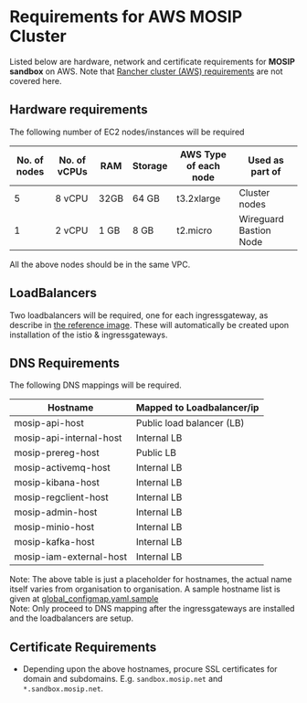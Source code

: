 # Requirements for AWS MOSIP Cluster

Listed below are hardware, network and certificate requirements for **MOSIP sandbox** on AWS. Note that [Rancher cluster (AWS) requirements](../../rancher/aws) are not covered here.

## Hardware requirements
The following number of EC2 nodes/instances will be required

| No. of nodes | No. of vCPUs | RAM | Storage | AWS Type of each node | Used as part of |
|---|---|---|---|---|---|
| 5 | 8 vCPU | 32GB | 64 GB | t3.2xlarge | Cluster nodes |
| 1 | 2 vCPU | 1 GB | 8 GB | t2.micro | Wireguard Bastion Node |

All the above nodes should be in the same VPC.

## LoadBalancers
Two loadbalancers will be required, one for each ingressgateway, as describe in [the reference image](../README.md). These will automatically be created upon installation of the istio & ingressgateways.

## DNS Requirements
The following DNS mappings will be required.

| Hostname | Mapped to Loadbalancer/ip |
|---|---|
| mosip-api-host | Public load balancer (LB) |
| mosip-api-internal-host | Internal LB |
| mosip-prereg-host | Public LB |
| mosip-activemq-host | Internal LB |
| mosip-kibana-host | Internal LB |
| mosip-regclient-host | Internal LB |
| mosip-admin-host | Internal LB |
| mosip-minio-host | Internal LB |
| mosip-kafka-host | Internal LB |
| mosip-iam-external-host | Internal LB |

Note: The above table is just a placeholder for hostnames, the actual name itself varies from organisation to organisation.  A sample hostname list is given at [global_configmap.yaml.sample](https://github.com/mosip/mosip-infra/blob/develop/deployment/v3/cluster/global_configmap.yaml.sample) <br/>
Note: Only proceed to DNS mapping after the ingressgateways are installed and the loadbalancers are setup.

## Certificate Requirements

* Depending upon the above hostnames, procure SSL certificates for domain and subdomains. E.g. `sandbox.mosip.net` and `*.sandbox.mosip.net`.
